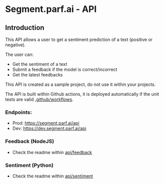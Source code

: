 # Segment.parf.ai - API

## Introduction

This API allows a user to get a sentiment prediction of a text (positive or negative).

The user can:

- Get the sentiment of a text
- Submit a feedback if the model is correct/incorrect
- Get the latest feedbacks

This API is created as a sample project, do not use it within your projects.

The API is built within Github actions, it is deployed automatically if the unit tests are valid [.github/workflows](./../.github/workflows/).

### Endpoints:

- Prod: https://segment.parf.ai/api
- Dev: https://dev.segment.parf.ai/api

### Feedback (NodeJS)

- Check the readme within [api/feedback](./feedback/readme.md)

### Sentiment (Python)

- Check the readme within  [api/sentiment](./sentiment/readme.md)
